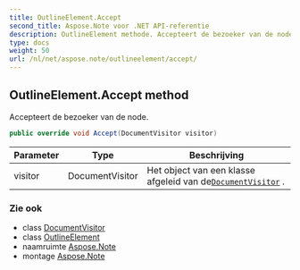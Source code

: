 ```yaml
---
title: OutlineElement.Accept
second_title: Aspose.Note voor .NET API-referentie
description: OutlineElement methode. Accepteert de bezoeker van de node.
type: docs
weight: 50
url: /nl/net/aspose.note/outlineelement/accept/
---
```

## OutlineElement.Accept method

Accepteert de bezoeker van de node.

```csharp
public override void Accept(DocumentVisitor visitor)
```

| Parameter | Type | Beschrijving |
| --- | --- | --- |
| visitor | DocumentVisitor | Het object van een klasse afgeleid van de[`DocumentVisitor`](../../documentvisitor/) . |

### Zie ook

* class [DocumentVisitor](../../documentvisitor/)
* class [OutlineElement](../)
* naamruimte [Aspose.Note](../../outlineelement/)
* montage [Aspose.Note](../../../)


